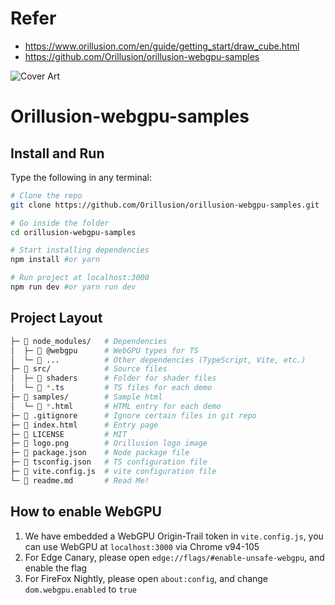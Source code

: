 # Refer
- https://www.orillusion.com/en/guide/getting_start/draw_cube.html
- https://github.com/Orillusion/orillusion-webgpu-samples


![Cover Art](https://github.com/Orillusion/orillusion-webgpu-samples/blob/main/logo.png)

# Orillusion-webgpu-samples

## Install and Run

Type the following in any terminal:

```bash
# Clone the repo
git clone https://github.com/Orillusion/orillusion-webgpu-samples.git

# Go inside the folder
cd orillusion-webgpu-samples

# Start installing dependencies
npm install #or yarn

# Run project at localhost:3000
npm run dev #or yarn run dev
```

## Project Layout

```bash
├─ 📂 node_modules/   # Dependencies
│  ├─ 📁 @webgpu      # WebGPU types for TS
│  └─ 📁 ...          # Other dependencies (TypeScript, Vite, etc.)
├─ 📂 src/            # Source files
│  ├─ 📁 shaders      # Folder for shader files
│  └─ 📄 *.ts         # TS files for each demo
├─ 📂 samples/        # Sample html
│  └─ 📄 *.html       # HTML entry for each demo
├─ 📄 .gitignore      # Ignore certain files in git repo
├─ 📄 index.html      # Entry page
├─ 📄 LICENSE         # MIT
├─ 📄 logo.png        # Orillusion logo image
├─ 📄 package.json    # Node package file
├─ 📄 tsconfig.json   # TS configuration file
├─ 📄 vite.config.js  # vite configuration file
└─ 📄 readme.md       # Read Me!
```

## How to enable WebGPU
1. We have embedded a WebGPU Origin-Trail token in `vite.config.js`, you can use WebGPU at `localhost:3000` via Chrome v94-105 
2. For Edge Canary, please open `edge://flags/#enable-unsafe-webgpu`, and enable the flag
3. For FireFox Nightly, please open `about:config`, and change `dom.webgpu.enabled` to `true`
